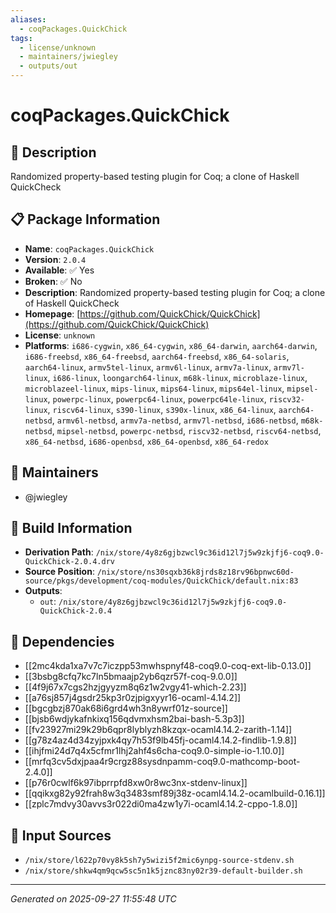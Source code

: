 ```yaml
---
aliases:
  - coqPackages.QuickChick
tags:
  - license/unknown
  - maintainers/jwiegley
  - outputs/out
---
```


# coqPackages.QuickChick

## 📝 Description

Randomized property-based testing plugin for Coq; a clone of Haskell QuickCheck

## 📋 Package Information

- **Name**: `coqPackages.QuickChick`
- **Version**: `2.0.4`
- **Available**: ✅ Yes
- **Broken**: ✅ No
- **Description**: Randomized property-based testing plugin for Coq; a clone of Haskell QuickCheck
- **Homepage**: [https://github.com/QuickChick/QuickChick](https://github.com/QuickChick/QuickChick)
- **License**: `unknown`
- **Platforms**: `i686-cygwin`, `x86_64-cygwin`, `x86_64-darwin`, `aarch64-darwin`, `i686-freebsd`, `x86_64-freebsd`, `aarch64-freebsd`, `x86_64-solaris`, `aarch64-linux`, `armv5tel-linux`, `armv6l-linux`, `armv7a-linux`, `armv7l-linux`, `i686-linux`, `loongarch64-linux`, `m68k-linux`, `microblaze-linux`, `microblazeel-linux`, `mips-linux`, `mips64-linux`, `mips64el-linux`, `mipsel-linux`, `powerpc-linux`, `powerpc64-linux`, `powerpc64le-linux`, `riscv32-linux`, `riscv64-linux`, `s390-linux`, `s390x-linux`, `x86_64-linux`, `aarch64-netbsd`, `armv6l-netbsd`, `armv7a-netbsd`, `armv7l-netbsd`, `i686-netbsd`, `m68k-netbsd`, `mipsel-netbsd`, `powerpc-netbsd`, `riscv32-netbsd`, `riscv64-netbsd`, `x86_64-netbsd`, `i686-openbsd`, `x86_64-openbsd`, `x86_64-redox`
## 👥 Maintainers

- @jwiegley


## 🔧 Build Information

- **Derivation Path**: `/nix/store/4y8z6gjbzwcl9c36id12l7j5w9zkjfj6-coq9.0-QuickChick-2.0.4.drv`
- **Source Position**: `/nix/store/ns30sqxb36k8jrds8z18rv96bpnwc60d-source/pkgs/development/coq-modules/QuickChick/default.nix:83`
- **Outputs**:
  - `out`:  `/nix/store/4y8z6gjbzwcl9c36id12l7j5w9zkjfj6-coq9.0-QuickChick-2.0.4`

## 🔗 Dependencies

- [[2mc4kda1xa7v7c7iczpp53mwhspnyf48-coq9.0-coq-ext-lib-0.13.0]]
- [[3bsbg8cfq7kc7ln5bmaajp2yb6qzr57f-coq-9.0.0]]
- [[4f9j67x7cgs2hzjgyyzm8q6z1w2vgy41-which-2.23]]
- [[a76sj857j4gsdr25kp3r0zjpigxyyr16-ocaml-4.14.2]]
- [[bgcgbzj870ak68i6grd4wh3n8ywrf01z-source]]
- [[bjsb6wdjykafnkixq156qdvmxhsm2bai-bash-5.3p3]]
- [[fv23927mi29k29b6qpr8lyblyzh8kzqx-ocaml4.14.2-zarith-1.14]]
- [[g78z4az4d34zyjpxk4qy7h53f9lb45fj-ocaml4.14.2-findlib-1.9.8]]
- [[ihjfmi24d7q4x5cfmr1lhj2ahf4s6cha-coq9.0-simple-io-1.10.0]]
- [[mrfq3cv5dxjpaa4r9crgz88sysdnpamm-coq9.0-mathcomp-boot-2.4.0]]
- [[p76r0cwlf6k97ibprrpfd8xw0r8wc3nx-stdenv-linux]]
- [[qqikxg82y92frah8w3q3483smf89j38z-ocaml4.14.2-ocamlbuild-0.16.1]]
- [[zplc7mdvy30avvs3r022di0ma4zw1y7i-ocaml4.14.2-cppo-1.8.0]]

## 📁 Input Sources

- `/nix/store/l622p70vy8k5sh7y5wizi5f2mic6ynpg-source-stdenv.sh`
- `/nix/store/shkw4qm9qcw5sc5n1k5jznc83ny02r39-default-builder.sh`

---
*Generated on 2025-09-27 11:55:48 UTC*
